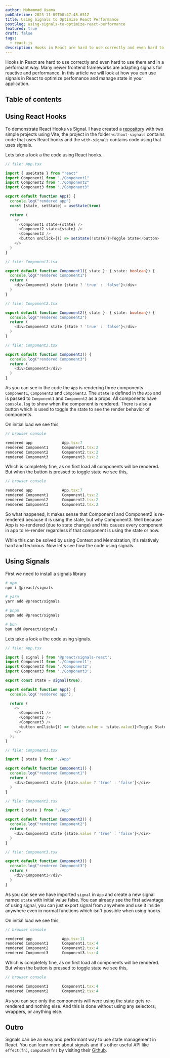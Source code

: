 ```yaml
---
author: Muhammad Usama
pubDatetime: 2023-11-09T08:47:48.651Z
title: Using Signals to Optimize React Performance
postSlug: using-signals-to-optimize-react-performance
featured: true
draft: false
tags:
  - react-js
description: Hooks in React are hard to use correctly and even hard to use them and in a performant way. Many newer frontend frameworks are adapting signals for reactive and performance. In this article we will look at how you can use signals in React to optimize perfomance and manage state in your application.
---
```


Hooks in React are hard to use correctly and even hard to use them and in a performant way. Many newer frontend frameworks are adapting signals for reactive and performance. In this article we will look at how you can use signals in React to optimize perfomance and manage state in your application.

## Table of contents

## Using React Hooks

To demonstrate React Hooks vs Signal. I have created a [repository](https://github.com/MuhammadUsamaAwan/react-signals) with two simple projects using Vite, the project in the folder `without-signals` contains code that uses React hooks and the `with-signals` contains code using that uses signals.

Lets take a look a the code using React hooks.

```ts
// file: App.tsx

import { useState } from "react"
import Component1 from "./Component1"
import Component2 from "./Component2"
import Component3 from "./Component3"

export default function App() {
  console.log("rendered app")
  const [state, setState] = useState(true)

  return (
    <>
      <Component1 state={state} />
      <Component2 state={state} />
      <Component3 />
      <button onClick={() => setState(!state)}>Toggle State</button>
    </>
  )
}
```

```ts
// file: Component1.tsx

export default function Component1({ state }: { state: boolean}) {
  console.log("rendered Component1")
  return (
    <div>Component1 state {state ? 'true' : 'false'}</div>
  )
}
```

```ts
// file: Component2.tsx

export default function Component2({ state }: { state: boolean}) {
  console.log("rendered Component2")
  return (
    <div>Component2 state {state ? 'true' : 'false'}</div>
  )
}
```

```ts
// file: Component3.tsx

export default function Component3() {
  console.log("rendered Component3")
  return (
    <div>Component3</div>
  )
}
```

As you can see in the code the `App` is rendering three components `Component1`, `Component2` and `Component3`. The `state` is defined in the `App` and is passed to `Component1` and `Component2` as a props. All components have `console.log` to show when the component is rendered. There is also a button which is used to toggle the state to see the render behavior of components.

On initial load we see this,

```ts
// browser console

rendered app             App.tsx:7
rendered Component1      Component1.tsx:2
rendered Component2      Component2.tsx:2
rendered Component3      Component3.tsx:2
```

Which is completely fine, as on first load all components will be rendered. But when the button is pressed to toggle state we see this,

```ts
// browser console

rendered app             App.tsx:7
rendered Component1      Component1.tsx:2
rendered Component2      Component2.tsx:2
rendered Component3      Component3.tsx:2
```

So what happened, It makes sense that Component1 and Component2 is re-rendered because it is using the state, but why Component3. Well because App is re-rendered (due to state change) and this causes every component in app to re-render regardless if that component is using the state or now.

While this can be solved by using Context and Memoization, it's relatively hard and tedicious. Now let's see how the code using signals.

## Using Signals

First we need to install a signals library

```sh
# npm
npm i @preact/signals

# yarn
yarn add @preact/signals

# pnpm
pnpm add @preact/signals

# bun
bun add @preact/signals
```

Lets take a look a the code using signals.

```ts
// file: App.tsx

import { signal } from '@preact/signals-react';
import Component1 from './Component1';
import Component2 from './Component2';
import Component3 from './Component3';

export const state = signal(true);

export default function App() {
  console.log('rendered app');

  return (
    <>
      <Component1 />
      <Component2 />
      <Component3 />
      <button onClick={() => (state.value = !state.value)}>Toggle State</button>
    </>
  );
}
```

```ts
// file: Component1.tsx

import { state } from "./App"

export default function Component1() {
  console.log("rendered Component1")
  return (
    <div>Component1 state {state.value ? 'true' : 'false'}</div>
  )
}
```

```ts
// file: Component2.tsx

import { state } from "./App"

export default function Component2() {
  console.log("rendered Component2")
  return (
    <div>Component2 state {state.value ? 'true' : 'false'}</div>
  )
}
```

```ts
// file: Component3.tsx

export default function Component3() {
  console.log("rendered Component3")
  return (
    <div>Component3</div>
  )
}
```

As you can see we have imported `signal` in `App` and create a new signal named `state` with initial value false. You can already see the first advantage of using signal, you can just export signal from anywhere and use it inside anywhere even in normal functions which isn't possible when using hooks.

On initial load we see this,

```ts
// browser console

rendered app             App.tsx:11
rendered Component1      Component1.tsx:4
rendered Component2      Component2.tsx:4
rendered Component3      Component3.tsx:4
```

Which is completely fine, as on first load all components will be rendered. But when the button is pressed to toggle state we see this,

```ts
// browser console

rendered Component1      Component1.tsx:4
rendered Component2      Component2.tsx:4
```

As you can see only the components will were using the state gets re-rendered and nothing else. And this is done without using any selectors, wrappers, or anything else.

## Outro

Signals can be an easy and performant way to use state management in React. You can learn more about signals and it's other useful API like `effect(fn)`, `computed(fn)` by visiting their [Github](https://github.com/preactjs/signals).

